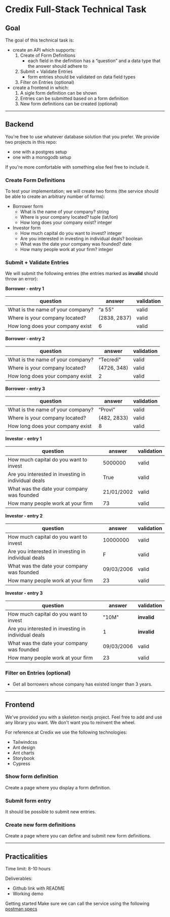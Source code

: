 # Credix Full-Stack Technical Task

## Goal

The goal of this technical task is:

- create an API which supports:
  1. Create of Form Definitions
     - each field in the definition has a “question” and a data type that the answer should adhere to
  2. Submit + Validate Entries
     - form entries should be validated on data field types
  3. Filter on Entries (optional)
- create a frontend in which:
  1. A sigle form definition can be shown
  2. Entries can be submitted based on a form definition
  3. New form definitions can be created (optional)

---

## Backend

You're free to use whatever database solution that you prefer.
We provide two projects in this repo:

- one with a postgres setup
- one with a monogodb setup

If you're more comfortable with something else feel free to include it.

### Create Form Definitions

To test your implementation; we will create two forms (the service should be able to create an arbitrary number of forms):

- Borrower form
  - What is the name of your company? string
  - Where is your company located? tuple (lat/lon)
  - How long does your company exist? integer
- Investor form
  - How much capital do you want to invest? integer
  - Are you interested in investing in individual deals? boolean
  - What was the date your company was founded? date
  - How many people work at your firm? integer

### Submit + Validate Entries

We will submit the following entries (the entries marked as **invalid** should throw an error):

**Borrower - entry 1**

| question                          | answer       | validation |
| --------------------------------- | ------------ | ---------- |
| What is the name of your company? | “a 55”       | valid      |
| Where is your company located?    | (2838, 2837) | valid      |
| How long does your company exist  | 6            | valid      |

**Borrower - entry 2**

| question                          | answer      | validation |
| --------------------------------- | ----------- | ---------- |
| What is the name of your company? | “Tecredi”   | valid      |
| Where is your company located?    | (4726, 348) | valid      |
| How long does your company exist  | 2           | valid      |

**Borrower - entry 3**

| question                          | answer      | validation |
| --------------------------------- | ----------- | ---------- |
| What is the name of your company? | “Provi”     | valid      |
| Where is your company located?    | (482, 2833) | valid      |
| How long does your company exist  | 8           | valid      |

**Investor - entry 1**

| question                                            | answer     | validation |
| --------------------------------------------------- | ---------- | ---------- |
| How much capital do you want to invest              | 5000000    | valid      |
| Are you interested in investing in individual deals | True       | valid      |
| What was the date your company was founded          | 21/01/2002 | valid      |
| How many people work at your firm                   | 73         | valid      |

**Investor - entry 2**

| question                                            | answer     | validation |
| --------------------------------------------------- | ---------- | ---------- |
| How much capital do you want to invest              | 10000000   | valid      |
| Are you interested in investing in individual deals | F          | valid      |
| What was the date your company was founded          | 09/03/2006 | valid      |
| How many people work at your firm                   | 23         | valid      |

**Investor - entry 3**

| question                                            | answer     | validation  |
| --------------------------------------------------- | ---------- | ----------- |
| How much capital do you want to invest              | "10M"      | **invalid** |
| Are you interested in investing in individual deals | 1          | **invalid** |
| What was the date your company was founded          | 09/03/2006 | valid       |
| How many people work at your firm                   | 23         | valid       |

### Filter on Entries (optional)

- Get all borrowers whose company has existed longer than 3 years.

---

## Frontend

We've provided you with a skeleton nextjs project.
Feel free to add and use any library you want. We don't want you to reinvent the wheel.

For reference at Credix we use the following technologies:

- Tailwindcss
- Ant design
- Ant charts
- Storybook
- Cypress

### Show form definition

Create a page where you display a form definition.

### Submit form entry

It should be possible to submit new entries.

### Create new form definitions

Create a page where you can define and submit new form definitions.

---

## Practicalities

Time limit: 8-10 hours

Deliverables:

- Github link with README
- Working demo

Getting started
Make sure we can call the service using the following [postman specs](https://www.postman.com/warped-desert-361522/workspace/be-technical-task/collection/19602918-4639a3da-70c6-4207-998d-75b2ee900b52?action=share&creator=19602950)
